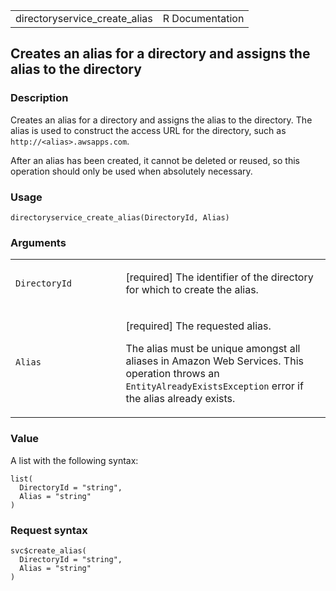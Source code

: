 <table style="width: 100%;">
<tbody>
<tr class="odd">
<td>directoryservice_create_alias</td>
<td style="text-align: right;">R Documentation</td>
</tr>
</tbody>
</table>

## Creates an alias for a directory and assigns the alias to the directory

### Description

Creates an alias for a directory and assigns the alias to the directory.
The alias is used to construct the access URL for the directory, such as
`⁠http://<alias>.awsapps.com⁠`.

After an alias has been created, it cannot be deleted or reused, so this
operation should only be used when absolutely necessary.

### Usage

    directoryservice_create_alias(DirectoryId, Alias)

### Arguments

<table>
<colgroup>
<col style="width: 35%" />
<col style="width: 65%" />
</colgroup>
<tbody>
<tr class="odd">
<td><code
id="directoryservice_create_alias_:_DirectoryId">DirectoryId</code></td>
<td><p>[required] The identifier of the directory for which to create
the alias.</p></td>
</tr>
<tr class="even">
<td><code id="directoryservice_create_alias_:_Alias">Alias</code></td>
<td><p>[required] The requested alias.</p>
<p>The alias must be unique amongst all aliases in Amazon Web Services.
This operation throws an <code>EntityAlreadyExistsException</code> error
if the alias already exists.</p></td>
</tr>
</tbody>
</table>

### Value

A list with the following syntax:

    list(
      DirectoryId = "string",
      Alias = "string"
    )

### Request syntax

    svc$create_alias(
      DirectoryId = "string",
      Alias = "string"
    )
